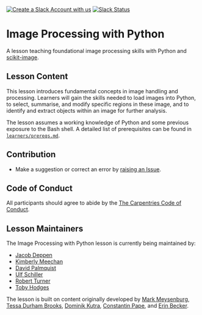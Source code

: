 [![Create a Slack Account with us](https://img.shields.io/badge/Create_Slack_Account-The_Carpentries-071159.svg)](https://swc-slack-invite.herokuapp.com/)
[![Slack Status](https://img.shields.io/badge/Slack_Channel-dc--image--processing-E01563.svg)](https://swcarpentry.slack.com/archives/C027H977ZGU)

# Image Processing with Python

A lesson teaching foundational image processing skills with Python and [scikit-image](https://scikit-image.org/).

## Lesson Content

This lesson introduces fundamental concepts in image handling and processing. Learners will gain the skills needed to load images into Python, to select, summarise, and modify specific regions in these image, and to identify and extract objects within an image for further analysis.

The lesson assumes a working knowledge of Python and some previous exposure to the Bash shell.
A detailed list of prerequisites can be found in [`learners/prereqs.md`](learners/prereqs.md).

## Contribution

- Make a suggestion or correct an error by [raising an Issue](https://github.com/datacarpentry/image-processing/issues).

## Code of Conduct

All participants should agree to abide by the [The Carpentries Code of Conduct](https://docs.carpentries.org/topic_folders/policies/code-of-conduct.html).

## Lesson Maintainers

The Image Processing with Python lesson is currently being maintained by:

- [Jacob Deppen](https://github.com/deppen8)
- [Kimberly Meechan](https://github.com/K-Meech)
- [David Palmquist](https://github.com/quist00)
- [Ulf Schiller](https://github.com/uschille)
- [Robert Turner](https://github.com/bobturneruk)
- [Toby Hodges](https://github.com/tobyhodges)

The lesson is built on content originally developed by [Mark Meysenburg](https://github.com/mmeysenburg), [Tessa Durham Brooks](https://github.com/tessalea), [Dominik Kutra](https://github.com/k-dominik), [Constantin Pape](https://github.com/constantinpape), and [Erin Becker](https://github.com/ebecker).
